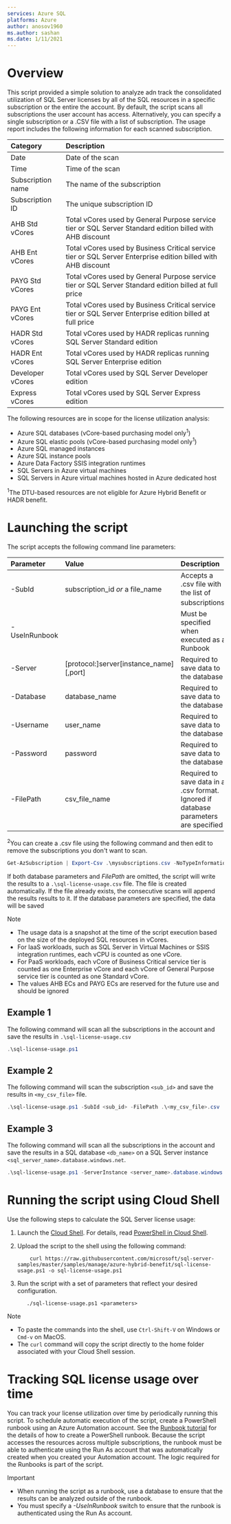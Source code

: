```yaml
---
services: Azure SQL
platforms: Azure
author: anosov1960
ms.author: sashan
ms.date: 1/11/2021
---
```


# Overview 

This script provided a simple solution to analyze adn track the consolidated utilization of SQL Server licenses by all of the SQL resources in a specific subscription or the entire the account. By default, the script scans all subscriptions the user account has access. Alternatively, you can specify a single subscription or a .CSV file with a list of subscription. The usage report includes the following information for each scanned subscription.

| **Category** | **Description** |
|:--|:--|
|Date|Date of the scan|
|Time|Time of the scan|
|Subscription name|The name of the subscription|
|Subscription ID|The unique subscription ID|
|AHB Std vCores|Total vCores used by General Purpose service tier or SQL Server Standard edition billed with AHB discount|
|AHB Ent vCores|Total vCores used by Business Critical service tier or SQL Server Enterprise edition billed with AHB discount|
|PAYG Std vCores|Total vCores used by General Purpose service tier or SQL Server Standard edition billed at full price|
|PAYG Ent vCores|Total vCores used by Business Critical service tier or SQL Server Enterprise edition billed at full price|
|HADR Std  vCores|Total vCores used by HADR replicas running SQL Server Standard edition|
|HADR Ent vCores|Total vCores used by HADR replicas running SQL Server Enterprise edition|
|Developer vCores|Total vCores used by SQL Server Developer edition|
|Express vCores|Total vCores used by SQL Server Express edition|

The following resources are in scope for the license utilization analysis:
- Azure SQL databases (vCore-based purchasing model only<sup>1</sup>) 
- Azure SQL elastic pools (vCore-based purchasing model only<sup>1</sup>)
- Azure SQL managed instances
- Azure SQL instance pools
- Azure Data Factory SSIS integration runtimes
- SQL Servers in Azure virtual machines 
- SQL Servers in Azure virtual machines hosted in Azure dedicated host

<sup>1</sup>The DTU-based resources are not eligible for Azure Hybrid Benefit or HADR benefit. 

# Launching the script 

The script accepts the following command line parameters:

| **Parameter** | **Value** | **Description** |
|:--|:--|:--|
|-SubId|subscription_id *or* a file_name|Accepts a .csv file with the list of subscriptions<sup>2</sup>|
|-UseInRunbook||Must be specified when executed as a Runbook|
|-Server|[protocol:]server[instance_name][,port]|Required to save data to the database| 
|-Database|database_name|Required to save data to the database|
|-Username|user_name|Required to save data to the database|
|-Password|password|Required to save data to the database|
|-FilePath|csv_file_name|Required to save data in a .csv format. Ignored if database parameters are specified|

<sup>2</sup>You can create a .csv file using the following command and then edit to remove the subscriptions you don't  want to scan. 
```PowerShell
Get-AzSubscription | Export-Csv .\mysubscriptions.csv -NoTypeInformation 
```
If both database parameters and *FilePath* are omitted, the script will write the results to a `.\sql-license-usage.csv` file. The file is created automatically. If the file already exists, the consecutive scans will append the results results to it. If the database parameters are specified, the data will be saved 


>[!NOTE]
> - The usage data is a snapshot at the time of the script execution based on the size of the deployed SQL resources in vCores.
> - For IaaS workloads, such as SQL Server in Virtual Machines or SSIS integration runtimes, each vCPU is counted as one vCore.
> - For PaaS workloads, each vCore of Business Critical service tier is counted as one Enterprise vCore and each vCore of General Purpose service tier is counted as one Standard vCore.
> - The values AHB ECs and PAYG ECs are reserved for the future use and should be ignored

## Example 1

The following command will scan all the subscriptions in the account and save the results in `.\sql-license-usage.csv`

```PowerShell
.\sql-license-usage.ps1
```

## Example 2

The following command will scan the subscription `<sub_id>` and save the results in `<my_csv_file>` file.

```PowerShell
.\sql-license-usage.ps1 -SubId <sub_id> -FilePath .\<my_csv_file>.csv
```

## Example 3

The following command will scan all the subscriptions in the account and save the results in a SQL database `<db_name>` on a SQL Server instance `<sql_server_name>.database.windows.net`.

```PowerShell
.\sql-license-usage.ps1 -ServerInstance <server_name>.database.windows.net -Database <db_name> -Username <user_name> -Password $pwd
```

# Running the script using Cloud Shell

Use the following steps to calculate the SQL Server license usage:

1. Launch the [Cloud Shell](https://shell.azure.com/). For details, read [PowerShell in Cloud Shell](https://aka.ms/pscloudshell/docs).

2. Upload the script to the shell using the following command:

    ```console
        curl https://raw.githubusercontent.com/microsoft/sql-server-samples/master/samples/manage/azure-hybrid-benefit/sql-license-usage.ps1 -o sql-license-usage.ps1
    ```

3. Run the script with a set of parameters that reflect your desired configuration.

    ```console
       ./sql-license-usage.ps1 <parameters>
    ```

> [!NOTE]
> - To paste the commands into the shell, use `Ctrl-Shift-V` on Windows or `Cmd-v` on MacOS.
> - The `curl` command will copy the script directly to the home folder associated with your Cloud Shell session.

# Tracking SQL license usage over time

You can track your license utilization over time by periodically running this script. To schedule automatic execution of the script, create a PowerShell runbook using an Azure Automation account. See the [Runbook tutorial](https://docs.microsoft.com/en-us/azure/automation/learn/automation-tutorial-runbook-textual-powershell) for the details of how to create a PowerShell runbook. Because the script accesses the resources across multiple subscriptions, the runbook must be able to authenticate using the Run As account that was automatically created when you created your Automation account. The logic required for the Runbooks is part of the script. 

>[!IMPORTANT]
> - When running the script as a runbook, use a database to ensure that the results can be analyzed outside of the runbook.
> - You must specify a *-UseInRunbook* switch to ensure that the runbook is authenticated using the Run As account. 